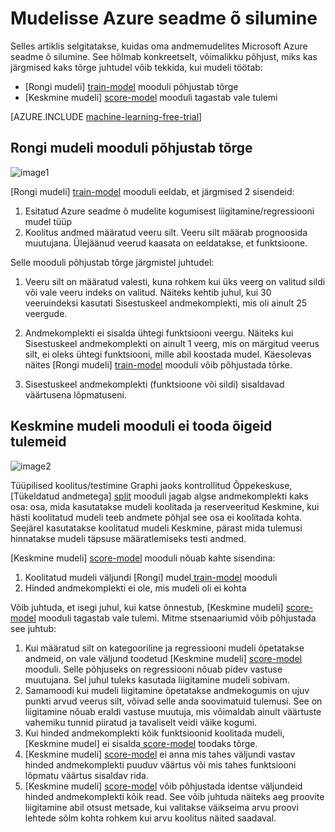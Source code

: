 <properties 
    pageTitle="Silumine mudelisse Azure seadme õ | Microsoft Azure'i" 
    description="Selgitatakse, kuidas kuidas silumine mudelisse Azure seadme õ." 
    services="machine-learning"
    documentationCenter="" 
    authors="garyericson" 
    manager="jhubbard" 
    editor="cgronlun"/>

<tags 
    ms.service="machine-learning" 
    ms.workload="data-services" 
    ms.tgt_pltfrm="na" 
    ms.devlang="na" 
    ms.topic="article" 
    ms.date="09/09/2016" 
    ms.author="bradsev;garye" />

# <a name="debug-your-model-in-azure-machine-learning"></a>Mudelisse Azure seadme õ silumine

Selles artiklis selgitatakse, kuidas oma andmemudelites Microsoft Azure seadme õ silumine. See hõlmab konkreetselt, võimalikku põhjust, miks kas järgmised kaks tõrge juhtudel võib tekkida, kui mudeli töötab:

* [Rongi mudeli] [ train-model] mooduli põhjustab tõrge 
* [Keskmine mudeli] [ score-model] mooduli tagastab vale tulemi 

[AZURE.INCLUDE [machine-learning-free-trial](../../includes/machine-learning-free-trial.md)]

## <a name="train-model-module-throws-an-error"></a>Rongi mudeli mooduli põhjustab tõrge

![image1](./media/machine-learning-debug-models/train_model-1.png)

[Rongi mudeli] [ train-model] mooduli eeldab, et järgmised 2 sisendeid:

1. Esitatud Azure seadme õ mudelite kogumisest liigitamine/regressiooni mudel tüüp
2. Koolitus andmed määratud veeru silt. Veeru silt määrab prognoosida muutujana. Ülejäänud veerud kaasata on eeldatakse, et funktsioone.

Selle mooduli põhjustab tõrge järgmistel juhtudel:

1. Veeru silt on määratud valesti, kuna rohkem kui üks veerg on valitud sildi või vale veeru indeks on valitud. Näiteks kehtib juhul, kui 30 veeruindeksi kasutati Sisestuskeel andmekomplekti, mis oli ainult 25 veergude.

2. Andmekomplekti ei sisalda ühtegi funktsiooni veergu. Näiteks kui Sisestuskeel andmekomplekti on ainult 1 veerg, mis on märgitud veerus silt, ei oleks ühtegi funktsiooni, mille abil koostada mudel. Käesolevas näites [Rongi mudeli] [ train-model] mooduli võib põhjustada tõrke.

3. Sisestuskeel andmekomplekti (funktsioone või sildi) sisaldavad väärtusena lõpmatuseni.


## <a name="score-model-module-does-not-produce-correct-results"></a>Keskmine mudeli mooduli ei tooda õigeid tulemeid

![image2](./media/machine-learning-debug-models/train_test-2.png)

Tüüpilised koolitus/testimine Graphi jaoks kontrollitud Õppekeskuse, [Tükeldatud andmetega] [ split] mooduli jagab algse andmekomplekti kaks osa: osa, mida kasutatakse mudeli koolitada ja reserveeritud Keskmine, kui hästi koolitatud mudeli teeb andmete põhjal see osa ei koolitada kohta. Seejärel kasutatakse koolitatud mudeli Keskmine, pärast mida tulemusi hinnatakse mudeli täpsuse määratlemiseks testi andmed.

[Keskmine mudeli] [ score-model] mooduli nõuab kahte sisendina:

1. Koolitatud mudeli väljundi [Rongi] mudel[ train-model] mooduli
2. Hinded andmekomplekti ei ole, mis mudeli oli ei kohta

Võib juhtuda, et isegi juhul, kui katse õnnestub, [Keskmine mudeli] [ score-model] mooduli tagastab vale tulemi. Mitme stsenaariumid võib põhjustada see juhtub:

1. Kui määratud silt on kategooriline ja regressiooni mudeli õpetatakse andmeid, on vale väljund toodetud [Keskmine mudeli] [ score-model] mooduli. Selle põhjuseks on regressiooni nõuab pidev vastuse muutujana. Sel juhul tuleks kasutada liigitamine mudeli sobivam. 
2. Samamoodi kui mudeli liigitamine õpetatakse andmekogumis on ujuv punkti arvud veerus silt, võivad selle anda soovimatuid tulemusi. See on liigitamine nõuab eraldi vastuse muutuja, mis võimaldab ainult väärtuste vahemiku tunnid piiratud ja tavaliselt veidi väike kogumi.
3. Kui hinded andmekomplekti kõik funktsioonid koolitada mudeli, [Keskmine mudel] ei sisalda[ score-model] toodaks tõrge.
4. [Keskmine mudeli] [ score-model] ei anna mis tahes väljundi vastav hinded andmekomplekti puuduv väärtus või mis tahes funktsiooni lõpmatu väärtus sisaldav rida.
5. [Keskmine mudeli] [ score-model] võib põhjustada identse väljundeid hinded andmekomplekti kõik read. See võib juhtuda näiteks aeg proovite liigitamine abil otsust metsade, kui valitakse väikseima arvu proovi lehtede sõlm kohta rohkem kui arvu koolitus näited saadaval.


<!-- Module References -->
[score-model]: https://msdn.microsoft.com/library/azure/401b4f92-e724-4d5a-be81-d5b0ff9bdb33/
[split]: https://msdn.microsoft.com/library/azure/70530644-c97a-4ab6-85f7-88bf30a8be5f/
[train-model]: https://msdn.microsoft.com/library/azure/5cc7053e-aa30-450d-96c0-dae4be720977/
 
